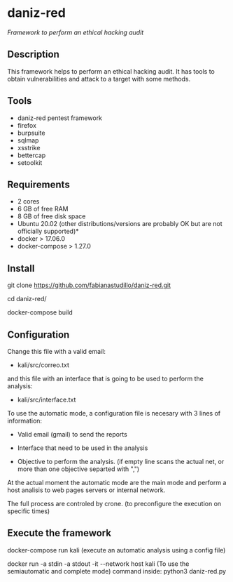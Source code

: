 # daniz-red

*Framework to perform an ethical hacking audit*

## Description

This framework helps to perform an ethical hacking audit. It has tools to obtain vulnerabilities and attack to a target with some methods.

## Tools
* daniz-red pentest framework
* firefox
* burpsuite
* sqlmap
* xsstrike
* bettercap
* setoolkit

## Requirements

* 2 cores
* 6 GB of free RAM
* 8 GB of free disk space
* Ubuntu 20.02 (other distributions/versions are probably OK but are not officially supported)*
* docker > 17.06.0
* docker-compose > 1.27.0

## Install

git clone https://github.com/fabianastudillo/daniz-red.git

cd daniz-red/

docker-compose build


## Configuration

Change this file with a valid email:

* kali/src/correo.txt

and this file with an interface that is going to be used to perform the analysis:

* kali/src/interface.txt

To use the automatic mode, a configuration file is necesary with 3 lines of information:

* Valid email (gmail) to send the reports

* Interface that need to be used in the analysis

* Objective to perform the analysis. (if empty line scans the actual net, or more than one objective separted with ",")

At the actual moment the automatic mode are the main mode and perform a host analisis to web pages servers or internal network.

The full process are controled by crone. (to preconfigure the execution on specific times)


## Execute the framework

docker-compose run kali (execute an automatic analysis using a config file)

docker run -a stdin -a stdout -it --network host kali  (To use the semiautomatic and complete mode) command inside: python3 daniz-red.py

